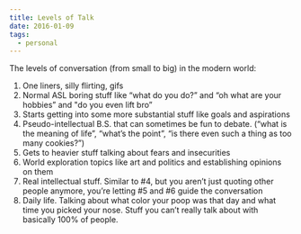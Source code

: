 ```yaml
---
title: Levels of Talk
date: 2016-01-09
tags:
  - personal
---
```


The levels of conversation (from small to big) in the modern world:

1. One liners, silly flirting, gifs
2. Normal ASL boring stuff like “what do you do?” and “oh what are your hobbies” and "do you even lift bro”
3. Starts getting into some more substantial stuff like goals and aspirations
4. Pseudo-intellectual B.S. that can sometimes be fun to debate. (“what is the meaning of life”, “what’s the point”, “is there even such a thing as too many cookies?”)
5. Gets to heavier stuff talking about fears and insecurities
6. World exploration topics like art and politics and establishing opinions on them
7. Real intellectual stuff. Similar to #4, but you aren’t just quoting other people anymore, you’re letting #5 and #6 guide the conversation
8. Daily life. Talking about what color your poop was that day and what time you picked your nose. Stuff you can’t really talk about with basically 100% of people.
